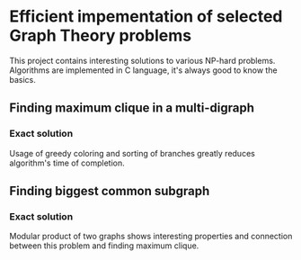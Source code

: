 # Efficient impementation of selected Graph Theory problems
This project contains interesting solutions to various NP-hard problems.
Algorithms are implemented in C language, it's always good to know the basics.
## Finding maximum clique in a multi-digraph
### Exact solution
Usage of greedy coloring and sorting of branches greatly reduces algorithm's time of completion.
## Finding biggest common subgraph
### Exact solution
Modular product of two graphs shows interesting properties and connection between this problem and finding maximum clique.
